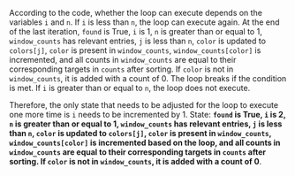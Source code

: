 According to the code, whether the loop can execute depends on the variables `i` and `n`. If `i` is less than `n`, the loop can execute again. At the end of the last iteration, `found` is True, `i` is 1, `n` is greater than or equal to 1, `window_counts` has relevant entries, `j` is less than `n`, `color` is updated to `colors[j]`, `color` is present in `window_counts`, `window_counts[color]` is incremented, and all counts in `window_counts` are equal to their corresponding targets in `counts` after sorting. If `color` is not in `window_counts`, it is added with a count of 0. The loop breaks if the condition is met. If `i` is greater than or equal to `n`, the loop does not execute. 

Therefore, the only state that needs to be adjusted for the loop to execute one more time is `i` needs to be incremented by 1.
State: **`found` is True, `i` is 2, `n` is greater than or equal to 1, `window_counts` has relevant entries, `j` is less than `n`, `color` is updated to `colors[j]`, `color` is present in `window_counts`, `window_counts[color]` is incremented based on the loop, and all counts in `window_counts` are equal to their corresponding targets in `counts` after sorting. If `color` is not in `window_counts`, it is added with a count of 0**.